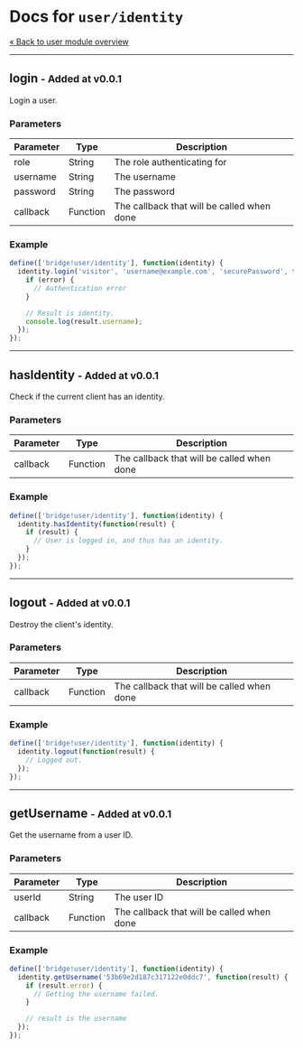 Docs for `user/identity`
=======

[&laquo; Back to user module overview](/api/user/index.md)

---------

login <small>- Added at v0.0.1</small>
------

Login a user.

### Parameters

| Parameter | Type     | Description                                |
| --------- | -------- | ------------------------------------------ |
| role      | String   | The role authenticating for                |
| username  | String   | The username                               |
| password  | String   | The password                               |
| callback  | Function | The callback that will be called when done |

### Example

```javascript
define(['bridge!user/identity'], function(identity) {
  identity.login('visitor', 'username@example.com', 'securePassword', function(error, result) {
    if (error) {
      // Authentication error
    }

    // Result is identity.
    console.log(result.username);
  });
});
```

------

hasIdentity <small>- Added at v0.0.1</small>
------

Check if the current client has an identity.

### Parameters

| Parameter | Type     | Description                                |
| --------- | -------- | ------------------------------------------ |
| callback  | Function | The callback that will be called when done |

### Example

```javascript
define(['bridge!user/identity'], function(identity) {
  identity.hasIdentity(function(result) {
    if (result) {
      // User is logged in, and thus has an identity.
    }
  });
});
```

------

logout <small>- Added at v0.0.1</small>
------

Destroy the client's identity.

### Parameters

| Parameter | Type     | Description                                |
| --------- | -------- | ------------------------------------------ |
| callback  | Function | The callback that will be called when done |

### Example

```javascript
define(['bridge!user/identity'], function(identity) {
  identity.logout(function(result) {
    // Logged out.
  });
});
```

------

getUsername <small>- Added at v0.0.1</small>
------

Get the username from a user ID.

### Parameters

| Parameter | Type     | Description                                |
| --------- | -------- | ------------------------------------------ |
| userId    | String   | The user ID                                |
| callback  | Function | The callback that will be called when done |

### Example

```javascript
define(['bridge!user/identity'], function(identity) {
  identity.getUsername('53b69e2d187c317122e0ddc7', function(result) {
    if (result.error) {
      // Getting the username failed.
    }

    // result is the username
  });
});
```
